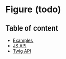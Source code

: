 # Figure (todo) <Badges :texts="badges" />

<script setup>
  import pkg from '@studiometa/ui/atoms/Figure/package.json';
  const badges = [`v${pkg.version}`, 'Twig', 'JS'];
</script>

## Table of content

- [Examples](./examples.html)
- [JS API](./js-api.html)
- [Twig API](./twig-api.html)
